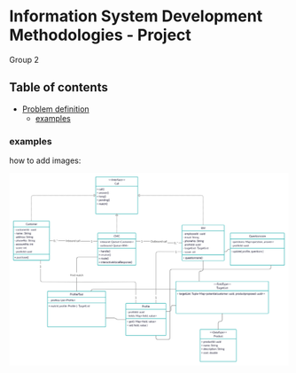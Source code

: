 # Information System Development Methodologies - Project
Group 2

## Table of contents
- [Problem definition](problem_definition.md)
  - [examples](#examples)


### examples
how to add images:

![class diagram](images/ISDM_class_diagram.png)
